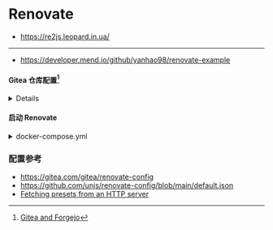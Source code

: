 # Renovate

- https://re2js.leopard.in.ua/

---
- https://developer.mend.io/github/yanhao98/renovate-example

#### Gitea 仓库配置[^1]

<details>

1. [创建](https://git.1-h.cc/admin/users/new)一个`Gitea`的账号。 
2. 创建该账号的[`Personal Access Token`](https://git.1-h.cc/user/settings/applications)。 
3. 增加该账号为[协作者](https://git.1-h.cc/examples/renovate/settings/collaboration)。
4. Github 的 [`Token`](https://github.com/settings/tokens) 不需要勾选任何权限。 
</details>



#### 启动 Renovate

<details>
<summary>docker-compose.yml</summary>

```yaml
name: renovate
volumes:
  tmp:
    driver: local
services:
  git.1-h.cc:
    # docker exec -it renovate-git.1-h.cc-1 docker-entrypoint.sh renovate
    pull_policy: always
    restart: always
    environment:
      - LOG_LEVEL=debug
      - TZ=Asia/Shanghai
      - RENOVATE_AUTODISCOVER=true
      - RENOVATE_PLATFORM=gitea
      - RENOVATE_INCLUDE_MIRRORS=true
      #
      - RENOVATE_ENDPOINT=❗️https://git.1-h.cc
      - RENOVATE_TOKEN=❗️
      - GITHUB_COM_TOKEN=❗️
    volumes:
      - tmp:/tmp
    image: renovate/renovate:38
    entrypoint: /bin/bash
    command: -c "while true; do docker-entrypoint.sh renovate; sleep 8h; done"
```
</details>


### 配置参考

- https://gitea.com/gitea/renovate-config
- https://github.com/unjs/renovate-config/blob/main/default.json
- [Fetching presets from an HTTP server](https://docs.renovatebot.com/config-presets/#fetching-presets-from-an-http-server)

[^1]: [Gitea and Forgejo](https://docs.renovatebot.com/modules/platform/gitea)